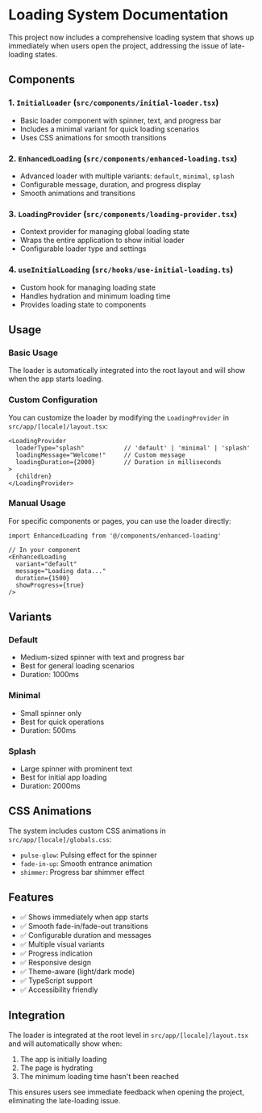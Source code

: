 # Loading System Documentation

This project now includes a comprehensive loading system that shows up immediately when users open the project, addressing the issue of late-loading states.

## Components

### 1. `InitialLoader` (`src/components/initial-loader.tsx`)
- Basic loader component with spinner, text, and progress bar
- Includes a minimal variant for quick loading scenarios
- Uses CSS animations for smooth transitions

### 2. `EnhancedLoading` (`src/components/enhanced-loading.tsx`)
- Advanced loader with multiple variants: `default`, `minimal`, `splash`
- Configurable message, duration, and progress display
- Smooth animations and transitions

### 3. `LoadingProvider` (`src/components/loading-provider.tsx`)
- Context provider for managing global loading state
- Wraps the entire application to show initial loader
- Configurable loader type and settings

### 4. `useInitialLoading` (`src/hooks/use-initial-loading.ts`)
- Custom hook for managing loading state
- Handles hydration and minimum loading time
- Provides loading state to components

## Usage

### Basic Usage
The loader is automatically integrated into the root layout and will show when the app starts loading.

### Custom Configuration
You can customize the loader by modifying the `LoadingProvider` in `src/app/[locale]/layout.tsx`:

```tsx
<LoadingProvider
  loaderType="splash"           // 'default' | 'minimal' | 'splash'
  loadingMessage="Welcome!"     // Custom message
  loadingDuration={2000}        // Duration in milliseconds
>
  {children}
</LoadingProvider>
```

### Manual Usage
For specific components or pages, you can use the loader directly:

```tsx
import EnhancedLoading from '@/components/enhanced-loading'

// In your component
<EnhancedLoading
  variant="default"
  message="Loading data..."
  duration={1500}
  showProgress={true}
/>
```

## Variants

### Default
- Medium-sized spinner with text and progress bar
- Best for general loading scenarios
- Duration: 1000ms

### Minimal
- Small spinner only
- Best for quick operations
- Duration: 500ms

### Splash
- Large spinner with prominent text
- Best for initial app loading
- Duration: 2000ms

## CSS Animations

The system includes custom CSS animations in `src/app/[locale]/globals.css`:
- `pulse-glow`: Pulsing effect for the spinner
- `fade-in-up`: Smooth entrance animation
- `shimmer`: Progress bar shimmer effect

## Features

- ✅ Shows immediately when app starts
- ✅ Smooth fade-in/fade-out transitions
- ✅ Configurable duration and messages
- ✅ Multiple visual variants
- ✅ Progress indication
- ✅ Responsive design
- ✅ Theme-aware (light/dark mode)
- ✅ TypeScript support
- ✅ Accessibility friendly

## Integration

The loader is integrated at the root level in `src/app/[locale]/layout.tsx` and will automatically show when:
1. The app is initially loading
2. The page is hydrating
3. The minimum loading time hasn't been reached

This ensures users see immediate feedback when opening the project, eliminating the late-loading issue.
